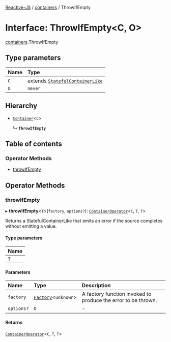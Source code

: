[Reactive-JS](../README.md) / [containers](../modules/containers.md) / ThrowIfEmpty

# Interface: ThrowIfEmpty<C, O\>

[containers](../modules/containers.md).ThrowIfEmpty

## Type parameters

| Name | Type |
| :------ | :------ |
| `C` | extends [`StatefulContainerLike`](containers.StatefulContainerLike.md) |
| `O` | `never` |

## Hierarchy

- [`Container`](containers.Container.md)<`C`\>

  ↳ **`ThrowIfEmpty`**

## Table of contents

### Operator Methods

- [throwIfEmpty](containers.ThrowIfEmpty.md#throwifempty)

## Operator Methods

### throwIfEmpty

▸ **throwIfEmpty**<`T`\>(`factory`, `options?`): [`ContainerOperator`](../modules/containers.md#containeroperator)<`C`, `T`, `T`\>

Returns a StatefulContainerLike that emits an error if the source completes without emitting a value.

#### Type parameters

| Name |
| :------ |
| `T` |

#### Parameters

| Name | Type | Description |
| :------ | :------ | :------ |
| `factory` | [`Factory`](../modules/functions.md#factory)<`unknown`\> | A factory function invoked to produce the error to be thrown. |
| `options?` | `O` | - |

#### Returns

[`ContainerOperator`](../modules/containers.md#containeroperator)<`C`, `T`, `T`\>
